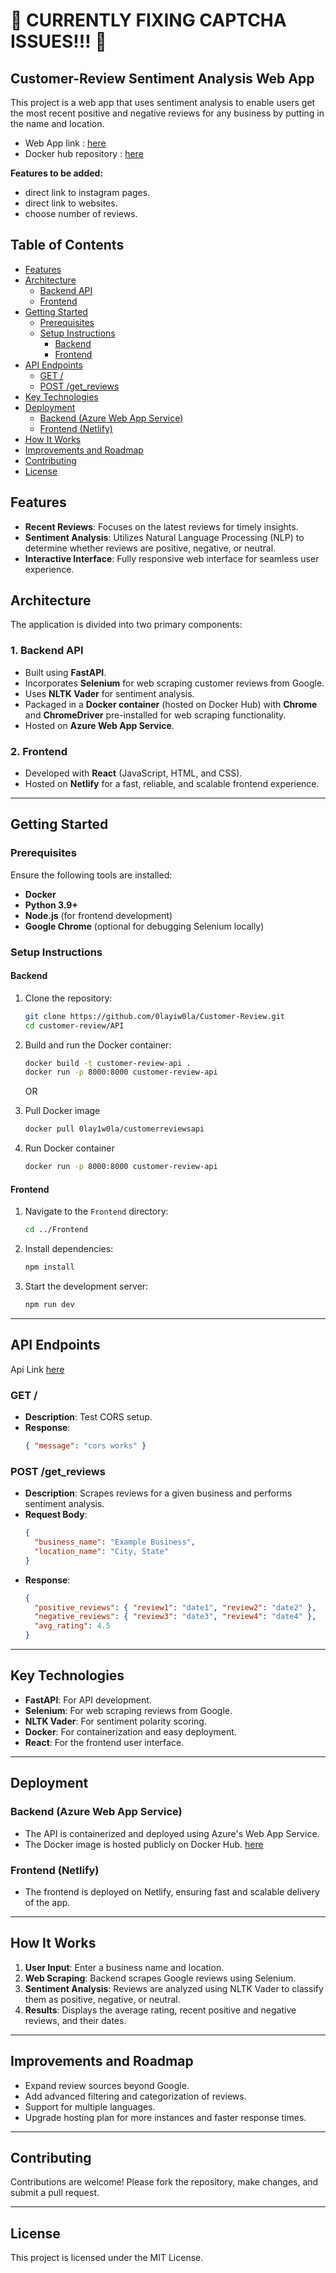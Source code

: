 # 🚨 CURRENTLY FIXING CAPTCHA ISSUES!!! 🚨

## Customer-Review Sentiment Analysis Web App

This project is a web app that uses sentiment analysis to enable users get the most recent positive and negative reviews for any business by putting in the name and location. 

- Web App link : [here](https://getcustomerreviews.netlify.app/)
- Docker hub repository : [here](https://hub.docker.com/r/0lay1w0la/customerreviewsapi)

**Features to be added:**
- direct link to instagram pages. 
- direct link to websites. 
- choose number of reviews. 
## Table of Contents
- [Features](#features)
- [Architecture](#architecture)
  - [Backend API](#1-backend-api)
  - [Frontend](#2-frontend)
- [Getting Started](#getting-started)
  - [Prerequisites](#prerequisites)
  - [Setup Instructions](#setup-instructions)
    - [Backend](#backend)
    - [Frontend](#frontend)
- [API Endpoints](#api-endpoints)
  - [GET /](#get-)
  - [POST /get_reviews](#post-get_reviews)
- [Key Technologies](#key-technologies)
- [Deployment](#deployment)
  - [Backend (Azure Web App Service)](#backend-azure-web-app-service)
  - [Frontend (Netlify)](#frontend-netlify)
- [How It Works](#how-it-works)
- [Improvements and Roadmap](#improvements-and-roadmap)
- [Contributing](#contributing)
- [License](#license)

## Features
- **Recent Reviews**: Focuses on the latest reviews for timely insights.
- **Sentiment Analysis**: Utilizes Natural Language Processing (NLP) to determine whether reviews are positive, negative, or neutral.
- **Interactive Interface**: Fully responsive web interface for seamless user experience.

## Architecture

The application is divided into two primary components:

### 1. **Backend API**
- Built using **FastAPI**.
- Incorporates **Selenium** for web scraping customer reviews from Google.
- Uses **NLTK Vader** for sentiment analysis.
- Packaged in a **Docker container** (hosted on Docker Hub) with **Chrome** and **ChromeDriver** pre-installed for web scraping functionality.
- Hosted on **Azure Web App Service**.

### 2. **Frontend**
- Developed with **React** (JavaScript, HTML, and CSS).
- Hosted on **Netlify** for a fast, reliable, and scalable frontend experience.

---

## Getting Started

### Prerequisites
Ensure the following tools are installed:
- **Docker**
- **Python 3.9+**
- **Node.js** (for frontend development)
- **Google Chrome** (optional for debugging Selenium locally)

### Setup Instructions

#### Backend
1. Clone the repository:
   ```bash
   git clone https://github.com/0layiw0la/Customer-Review.git
   cd customer-review/API
   ```
      
2. Build and run the Docker container:
   ```bash
   docker build -t customer-review-api .
   docker run -p 8000:8000 customer-review-api
   ```
   
    OR
   
1. Pull Docker image
    ```bash
    docker pull 0lay1w0la/customerreviewsapi
    ```
    
2. Run Docker container
   ```bash
   docker run -p 8000:8000 customer-review-api
   ```
   
#### Frontend
1. Navigate to the `Frontend` directory:
   ```bash
   cd ../Frontend
   ```
2. Install dependencies:
   ```bash
   npm install
   ```
3. Start the development server:
   ```bash
   npm run dev
   ```

---

## API Endpoints
Api Link [here](https://customereeviewapp-bjdzasdpemesc4g0.canadacentral-01.azurewebsites.net)
### **GET /**
- **Description**: Test CORS setup.
- **Response**:
  ```json
  { "message": "cors works" }
  ```

### **POST /get_reviews**
- **Description**: Scrapes reviews for a given business and performs sentiment analysis.
- **Request Body**:
  ```json
  {  
    "business_name": "Example Business",  
    "location_name": "City, State"  
  }
  ```
- **Response**:
  ```json
  {  
    "positive_reviews": { "review1": "date1", "review2": "date2" },  
    "negative_reviews": { "review3": "date3", "review4": "date4" },  
    "avg_rating": 4.5  
  }
  ```

---

## Key Technologies
- **FastAPI**: For API development.
- **Selenium**: For web scraping reviews from Google.
- **NLTK Vader**: For sentiment polarity scoring.
- **Docker**: For containerization and easy deployment.
- **React**: For the frontend user interface.

---

## Deployment

### Backend (Azure Web App Service)
- The API is containerized and deployed using Azure's Web App Service. 
- The Docker image is hosted publicly on Docker Hub. [here](https://hub.docker.com/r/0lay1w0la/customerreviewsapi)

### Frontend (Netlify)
- The frontend is deployed on Netlify, ensuring fast and scalable delivery of the app.

---

## How It Works

1. **User Input**: Enter a business name and location.
2. **Web Scraping**: Backend scrapes Google reviews using Selenium.
3. **Sentiment Analysis**: Reviews are analyzed using NLTK Vader to classify them as positive, negative, or neutral.
4. **Results**: Displays the average rating, recent positive and negative reviews, and their dates.

---

## Improvements and Roadmap
- Expand review sources beyond Google.
- Add advanced filtering and categorization of reviews.
- Support for multiple languages.
- Upgrade hosting plan for more instances and faster response times.

---

## Contributing
Contributions are welcome! Please fork the repository, make changes, and submit a pull request.

---

## License
This project is licensed under the MIT License.


